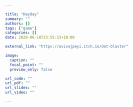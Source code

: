 ```yaml
---

title: "Hayday"
summary: ""
authors: []
tags: ["game"]
categories: []
date: 2020-06-18T23:55:13+10:00

external_link: "https://avivajpeyi.itch.io/dot-blaster"

image:
  caption: ""
  focal_point: ""
  preview_only: false

url_code: ""
url_pdf: ""
url_slides: ""
url_video: ""

---
```


